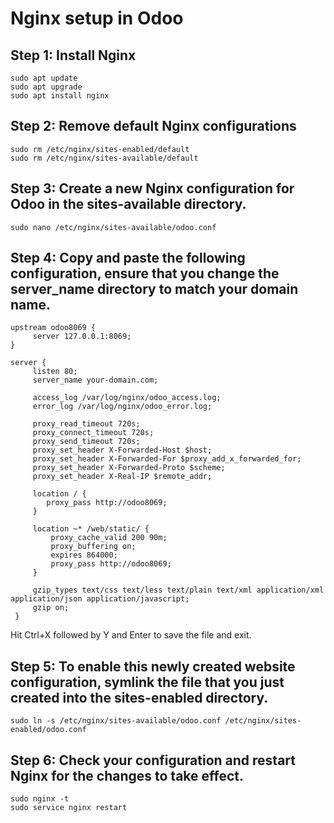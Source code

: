 # Nginx setup in Odoo
## Step 1: Install Nginx

```
sudo apt update
sudo apt upgrade
sudo apt install nginx
```

## Step 2: Remove default Nginx configurations
```
sudo rm /etc/nginx/sites-enabled/default
sudo rm /etc/nginx/sites-available/default
```
## Step 3: Create a new Nginx configuration for Odoo in the sites-available directory.
```
sudo nano /etc/nginx/sites-available/odoo.conf
```
## Step 4: Copy and paste the following configuration, ensure that you change the server_name directory to match your domain name.

```
upstream odoo8069 {
     server 127.0.0.1:8069;
}

server {
     listen 80;
     server_name your-domain.com;

     access_log /var/log/nginx/odoo_access.log;
     error_log /var/log/nginx/odoo_error.log;

     proxy_read_timeout 720s;
     proxy_connect_timeout 720s;
     proxy_send_timeout 720s;
     proxy_set_header X-Forwarded-Host $host;
     proxy_set_header X-Forwarded-For $proxy_add_x_forwarded_for;
     proxy_set_header X-Forwarded-Proto $scheme;
     proxy_set_header X-Real-IP $remote_addr;

     location / {
        proxy_pass http://odoo8069;
     }

     location ~* /web/static/ {
         proxy_cache_valid 200 90m;
         proxy_buffering on;
         expires 864000;
         proxy_pass http://odoo8069;
     }

     gzip_types text/css text/less text/plain text/xml application/xml application/json application/javascript;
     gzip on;
 }
 ```

 Hit Ctrl+X followed by Y and Enter to save the file and exit.

## Step 5: To enable this newly created website configuration, symlink the file that you just created into the sites-enabled directory.

 ```
 sudo ln -s /etc/nginx/sites-available/odoo.conf /etc/nginx/sites-enabled/odoo.conf
 ```

## Step 6: Check your configuration and restart Nginx for the changes to take effect.

 ```
 sudo nginx -t
 sudo service nginx restart
 ```